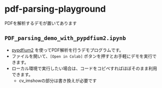 # pdf-parsing-playground
PDFを解析するデモが置いてあります

## `PDF_parsing_demo_with_pypdfium2.ipynb`

- [pypdfium2](https://github.com/pypdfium2-team/pypdfium2) を使ってPDF解析を行うデモプログラムです。
- ファイルを開いて、`[Open in Colab]` ボタンを押すとお手軽にデモを実行できます。
- ローカル環境で実行したい場合は、コードをコピペすればほぼそのまま利用できます。
  - cv_imshowの部分は書き換えが必要です
